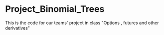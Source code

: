 # Project_Binomial_Trees
This is the code for our teams' project in class "Options , futures and other derivatives"
